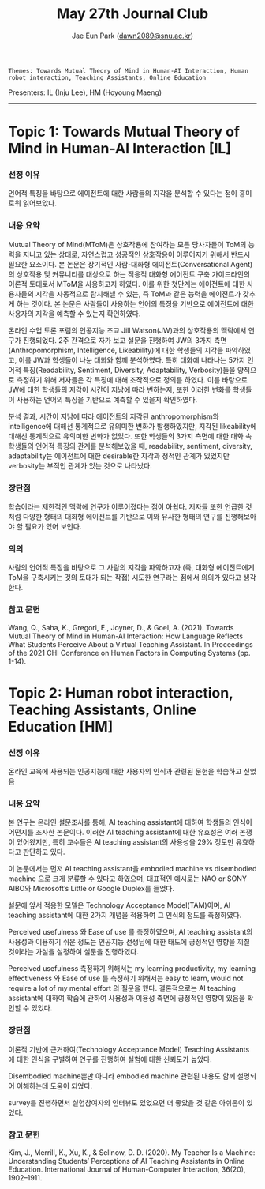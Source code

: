 ﻿---
layout: post
title: "May 27th Journal Club"
author: "Jae Eun Park (dawn2089@snu.ac.kr)"
---

    Themes: Towards Mutual Theory of Mind in Human-AI Interaction, Human robot interaction, Teaching Assistants, Online Education

Presenters: IL (Inju Lee), HM (Hoyoung Maeng) <br>

-----------------

# Topic 1: Towards Mutual Theory of Mind in Human-AI Interaction [IL]

### **선정 이유**

언어적 특징을 바탕으로 에이전트에 대한 사람들의 지각을 분석할 수 있다는 점이 흥미로워 읽어보았다.  <br>

### **내용 요약**

Mutual Theory of Mind(MToM)은 상호작용에 참여하는 모든 당사자들이 ToM의 능력을 지니고 있는 상태로, 자연스럽고 성공적인 상호작용이 이루어지기 위해서 반드시 필요한 요소이다. 본 논문은 장기적인 사람-대화형 에이전트(Conversational Agent)의 상호작용 및 커뮤니티를 대상으로 하는 적응적 대화형 에이전트 구축 가이드라인의 이론적 토대로서 MToM을 사용하고자 하였다. 이를 위한 첫단계는 에이전트에 대한 사용자들의 지각을 자동적으로 탐지해낼 수 있는, 즉 ToM과 같은 능력을 에이전트가 갖추게 하는 것이다. 본 논문은 사람들이 사용하는 언어의 특징을 기반으로 에이전트에 대한 사용자의 지각을 예측할 수 있는지 확인하였다. <br>

온라인 수업 토론 포럼의 인공지능 조교 Jill Watson(JW)과의 상호작용의 맥락에서 연구가 진행되었다. 2주 간격으로 자가 보고 설문을 진행하여 JW의 3가지 측면(Anthropomorphism, Intelligence, Likeability)에 대한 학생들의 지각을 파악하였고, 이를 JW과 학생들이 나눈 대화와 함께 분석하였다. 특히 대화에 나타나는 5가지 언어적 특징(Readability, Sentiment, Diversity, Adaptability, Verbosity)들을 양적으로 측정하기 위해 저자들은 각 특징에 대해 조작적으로 정의를 하였다. 이를 바탕으로 JW에 대한 학생들의 지각이 시간이 지남에 따라 변하는지, 또한 이러한 변화를 학생들이 사용하는 언어의 특징을 기반으로 예측할 수 있을지 확인하였다. <br>

분석 결과, 시간이 지남에 따라 에이전트의 지각된 anthropomorphism와 intelligence에 대해선 통계적으로 유의미한 변화가 발생하였지만, 지각된 likeability에 대해선 통계적으로 유의미한 변화가 없었다. 또한 학생들의 3가지 측면에 대한 대화 속 학생들의 언어적 특징의 관계를 분석해보았을 때, readability, sentiment, diversity, adaptability는 에이전트에 대한 desirable한 지각과 정적인 관계가 있었지만 verbosity는 부적인 관계가 있는 것으로 나타났다.<br>

### **장단점**

학습이라는 제한적인 맥락에 연구가 이루어졌다는 점이 아쉽다. 저자들 또한 언급한 것처럼 다양한 형태의 대화형 에이전트를 기반으로 이와 유사한 형태의 연구를 진행해보아야 할 필요가 있어 보인다. <br>

### **의의**

사람의 언어적 특징을 바탕으로 그 사람의 지각을 파악하고자 (즉, 대화형 에이전트에게 ToM을 구축시키는 것의 토대가 되는 작접) 시도한 연구라는 점에서 의의가 있다고 생각한다. <br>

### **참고 문헌**

Wang, Q., Saha, K., Gregori, E., Joyner, D., & Goel, A. (2021). Towards Mutual Theory of Mind in Human-AI Interaction: How Language Reflects What Students Perceive About a Virtual Teaching Assistant. In Proceedings of the 2021 CHI Conference on Human Factors in Computing Systems (pp. 1-14).<br>

# Topic 2: Human robot interaction, Teaching Assistants, Online Education [HM]

### **선정 이유**

온라인 교육에 사용되는 인공지능에 대한 사용자의 인식과 관련된 문헌을 학습하고 싶었음 <br>

### **내용 요약**

본 연구는 온라인 설문조사를 통해, AI teaching assistant에 대하여 학생들의 인식이 어떤지를 조사한 논문이다. 이러한 AI teaching assistant에 대한 유효성은 여러 논쟁이 있어왔지만, 특히 교수들은 AI teaching assistant의 사용성을 29% 정도만 유효하다고 판단하고 있다. <br>

이 논문에서는 먼저 AI teaching assistant을 embodied machine vs disembodied machine 으로 크게 분류할 수 있다고 하였으며, 대표적인 예시로는 NAO or SONY AIBO와 Microsoft’s Little or Google Duplex를 들었다. <br>

설문에 앞서 적용한 모델은 Technology Acceptance Model(TAM)이며, AI teaching assistant에 대한 2가지 개념을 적용하여 그 인식의 정도를 측정하였다. <br>

Perceived usefulness 와 Ease of use 를 측정하였으며, AI teaching assistant의 사용성과 이용하기 쉬운 정도는 인공지능 선생님에 대한 태도에 긍정적인 영향을 끼칠 것이라는 가설을 설정하여 설문을 진행하였다.<br>

Perceived usefulness 측정하기 위해서는 my learning productivity, my learning effectiveness 와 Ease of use 를 측정하기 위해서는 easy to learn, would not require a lot of my mental effort 의 질문을 했다. 결론적으로는 AI teaching assistant에 대하여 학습에 관하여 사용성과 이용성 측면에 긍정적인 영향이 있음을 확인할 수 있었다.<br>

### **장단점**

이론적 기반에 근거하여(Technology Acceptance Model) Teaching Assistants 에 대한 인식을 구별하여 연구를 진행하여 실험에 대한 신뢰도가 높았다. <br>

Disembodied machine뿐만 아니라 embodied machine 관련된 내용도 함께 설명되어 이해하는데 도움이 되었다. <br>

survey를 진행하면서 실험참여자의 인터뷰도 있었으면 더 좋았을 것 같은 아쉬움이 있었다.<br>

### **참고 문헌**

Kim, J., Merrill, K., Xu, K., & Sellnow, D. D. (2020). My Teacher Is a Machine: Understanding Students’ Perceptions of AI Teaching Assistants in Online Education. International Journal of Human-Computer Interaction, 36(20), 1902–1911. <br>